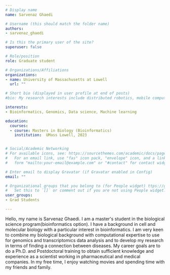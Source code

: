 ```yaml
---
# Display name
name: Sarvenaz Ghaedi

# Username (this should match the folder name)
authors:
- sarvenaz_ghaedi

# Is this the primary user of the site?
superuser: false

# Role/position
role: Graduate student

# Organizations/Affiliations
organizations:
- name: University of Massachusetts at Lowell
  url: ""

# Short bio (displayed in user profile at end of posts)
#bio: My research interests include distributed robotics, mobile computing and programmable matter.

interests:
- Bioinformatics, Genomics, Data science, Machine learning 

education:
  courses:
  - course: Masters in Biology (Bioinformatics)
    institution:  UMass Lowell, 2023


# Social/Academic Networking
# For available icons, see: https://sourcethemes.com/academic/docs/page-builder/#icons
#   For an email link, use "fas" icon pack, "envelope" icon, and a link in the
#   form "mailto:your-email@example.com" or "#contact" for contact widget.

# Enter email to display Gravatar (if Gravatar enabled in Config)
email: ""

# Organizational groups that you belong to (for People widget) ttps://github.com/rdmelamed/rdmelamed.github.io.git
#   Set this to `[]` or comment out if you are not using People widget.
user_groups:
- Grad Students

---
```

Hello, my name is Sarvenaz Ghaedi. I am a master's student in the biological science program(bioinformatics option). I have a background in cell and molecular biology with a particular interest in bioinformatics. I am very keen to combine my biological background with computational expertise to use for genomics and transcriptomics data analysis and to develop my research in terms of finding a connection between diseases.
My career goals are to do a Ph.D. and Postdoctoral training to obtain sufficient knowledge and experience as a scientist working in pharmaceutical and medical companies. In my free time, I enjoy watching movies and spending time with my friends and family.
